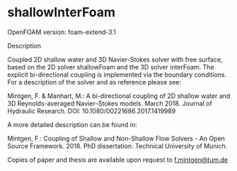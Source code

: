 # shallowInterFoam

OpenFOAM version: foam-extend-3.1

Description

Coupled 2D shallow water and 3D Navier-Stokes solver with free surface, based on the 2D solver shallowFoam and the 3D solver interFoam. The explicit bi-directional coupling is implemented via the boundary conditions. For a description of the solver and as reference please see:

Mintgen, F. & Manhart, M.: A bi-directional coupling of 2D shallow water and 3D Reynolds-averaged Navier–Stokes models. March 2018. Journal of Hydraulic Research. DOI: 10.1080/00221686.2017.1419989

A more detailed description can be found in:

Mintgen, F.: Coupling of Shallow and Non-Shallow Flow Solvers - An Open Source Framework. 2018. PhD dissertation. Technical University of Munich.

Copies of paper and thesis are available upon request to f.mintgen@tum.de
